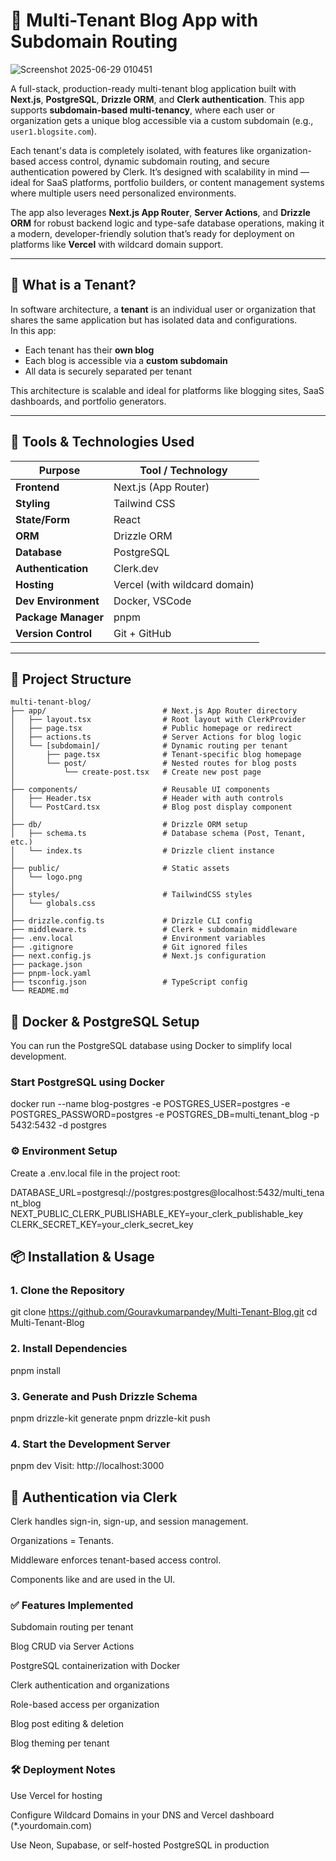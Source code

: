 # 🏢 Multi-Tenant Blog App with Subdomain Routing
![Screenshot 2025-06-29 010451](https://github.com/user-attachments/assets/380bd5ad-95ad-49bd-8d7c-62ed25f2b267)

A full-stack, production-ready multi-tenant blog application built with **Next.js**, **PostgreSQL**, **Drizzle ORM**, and **Clerk authentication**. This app supports **subdomain-based multi-tenancy**, where each user or organization gets a unique blog accessible via a custom subdomain (e.g., `user1.blogsite.com`).

Each tenant's data is completely isolated, with features like organization-based access control, dynamic subdomain routing, and secure authentication powered by Clerk. It’s designed with scalability in mind — ideal for SaaS platforms, portfolio builders, or content management systems where multiple users need personalized environments.

The app also leverages **Next.js App Router**, **Server Actions**, and **Drizzle ORM** for robust backend logic and type-safe database operations, making it a modern, developer-friendly solution that’s ready for deployment on platforms like **Vercel** with wildcard domain support.


---

## 🧾 What is a Tenant?

In software architecture, a **tenant** is an individual user or organization that shares the same application but has isolated data and configurations.  
In this app:

- Each tenant has their **own blog**
- Each blog is accessible via a **custom subdomain**
- All data is securely separated per tenant

This architecture is scalable and ideal for platforms like blogging sites, SaaS dashboards, and portfolio generators.

---

## 🧰 Tools & Technologies Used

| Purpose            | Tool / Technology               |
|--------------------|---------------------------------|
| **Frontend**       | Next.js (App Router)            |
| **Styling**        | Tailwind CSS                    |
| **State/Form**     | React                           |
| **ORM**            | Drizzle ORM                     |
| **Database**       | PostgreSQL                      |
| **Authentication** | Clerk.dev                       |
| **Hosting**        | Vercel (with wildcard domain)   |
| **Dev Environment**| Docker, VSCode                  |
| **Package Manager**| pnpm                            |
| **Version Control**| Git + GitHub                    |

---
## 📁 Project Structure

```
multi-tenant-blog/
├── app/                          # Next.js App Router directory
│   ├── layout.tsx                # Root layout with ClerkProvider
│   ├── page.tsx                  # Public homepage or redirect
│   ├── actions.ts                # Server Actions for blog logic
│   └── [subdomain]/              # Dynamic routing per tenant
│       ├── page.tsx              # Tenant-specific blog homepage
│       └── post/                 # Nested routes for blog posts
│           └── create-post.tsx   # Create new post page
│
├── components/                   # Reusable UI components
│   ├── Header.tsx                # Header with auth controls
│   └── PostCard.tsx              # Blog post display component
│
├── db/                           # Drizzle ORM setup
│   ├── schema.ts                 # Database schema (Post, Tenant, etc.)
│   └── index.ts                  # Drizzle client instance
│
├── public/                       # Static assets
│   └── logo.png
│
├── styles/                       # TailwindCSS styles
│   └── globals.css
│
├── drizzle.config.ts             # Drizzle CLI config
├── middleware.ts                 # Clerk + subdomain middleware
├── .env.local                    # Environment variables
├── .gitignore                    # Git ignored files
├── next.config.js                # Next.js configuration
├── package.json
├── pnpm-lock.yaml
├── tsconfig.json                 # TypeScript config
└── README.md
```





## 🐳 Docker & PostgreSQL Setup

You can run the PostgreSQL database using Docker to simplify local development.

### Start PostgreSQL using Docker

docker run --name blog-postgres 
  -e POSTGRES_USER=postgres 
  -e POSTGRES_PASSWORD=postgres 
  -e POSTGRES_DB=multi_tenant_blog 
  -p 5432:5432 
  -d postgres

### ⚙️ Environment Setup
Create a .env.local file in the project root:

DATABASE_URL=postgresql://postgres:postgres@localhost:5432/multi_tenant_blog
NEXT_PUBLIC_CLERK_PUBLISHABLE_KEY=your_clerk_publishable_key
CLERK_SECRET_KEY=your_clerk_secret_key


## 📦 Installation & Usage
### 1. Clone the Repository

git clone https://github.com/Gouravkumarpandey/Multi-Tenant-Blog.git
cd Multi-Tenant-Blog


### 2. Install Dependencies

pnpm install

### 3. Generate and Push Drizzle Schema

pnpm drizzle-kit generate
pnpm drizzle-kit push

### 4. Start the Development Server

pnpm dev
Visit: http://localhost:3000



## 🔐 Authentication via Clerk
Clerk handles sign-in, sign-up, and session management.

Organizations = Tenants.

Middleware enforces tenant-based access control.

Components like <OrganizationSwitcher /> and <UserButton /> are used in the UI.

### ✅ Features Implemented
 Subdomain routing per tenant

 Blog CRUD via Server Actions

 PostgreSQL containerization with Docker

 Clerk authentication and organizations

 Role-based access per organization

 Blog post editing & deletion

 Blog theming per tenant

### 🛠️ Deployment Notes
Use Vercel for hosting

Configure Wildcard Domains in your DNS and Vercel dashboard (*.yourdomain.com)

Use Neon, Supabase, or self-hosted PostgreSQL in production










